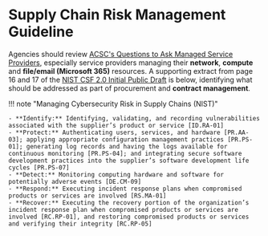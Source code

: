 # Supply Chain Risk Management Guideline

Agencies should review [ACSC's Questions to Ask Managed Service Providers](https://www.cyber.gov.au/resources-business-and-government/maintaining-devices-and-systems/outsourcing-and-procurement/managed-services/questions-ask-managed-service-providers), especially service providers managing their **network**, **compute** and **file/email (Microsoft 365)** resources. A supporting extract from page 16 and 17 of the [NIST CSF 2.0 Initial Public Draft](https://nvlpubs.nist.gov/nistpubs/CSWP/NIST.CSWP.29.ipd.pdf) is below, identifying what should be addressed as part of procurement and **contract management**.

!!! note "Managing Cybersecurity Risk in Supply Chains (NIST)"

    - **Identify:** Identifying, validating, and recording vulnerabilities associated with the supplier’s product or service [ID.RA-01]
    - **Protect:** Authenticating users, services, and hardware [PR.AA-03]; applying appropriate configuration management practices [PR.PS-01]; generating log records and having the logs available for continuous monitoring [PR.PS-04]; and integrating secure software development practices into the supplier’s software development life cycles [PR.PS-07]
    - **Detect:** Monitoring computing hardware and software for potentially adverse events [DE.CM-09]
    - **Respond:** Executing incident response plans when compromised products or services are involved [RS.MA-01]
    - **Recover:** Executing the recovery portion of the organization’s incident response plan when compromised products or services are involved [RC.RP-01], and restoring compromised products or services and verifying their integrity [RC.RP-05]
